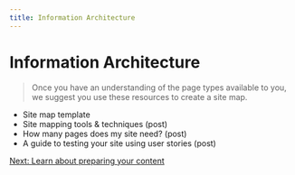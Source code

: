 ```yaml
---
title: Information Architecture
---
```


# Information Architecture

> Once you have an understanding of the page types available to you, we suggest you use these resources to create a site map. 

- Site map template
- Site mapping tools & techniques (post)
- How many pages does my site need? (post)
- A guide to testing your site using user stories (post)

[Next: Learn about preparing your content](/build/content)